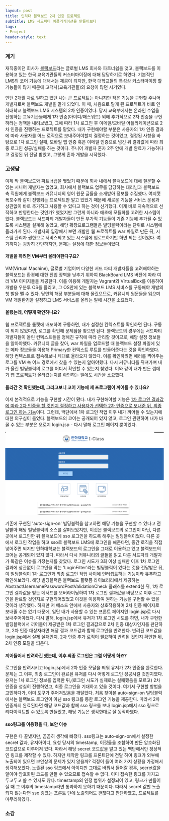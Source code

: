 ```yaml
---
layout: post
title: 인하대 블랙보드 2차 인증 프로젝트
subtitle: LMS 서드파티 어플리케이션을 만들어보다
tags:
- Project
header-style: text
---
```


### 계기

재직중이던 회사가 [블랙보드](https://ko.wikipedia.org/wiki/%EB%B8%94%EB%9E%99%EB%B3%B4%EB%93%9C_%EC%A3%BC%EC%8B%9D%ED%9A%8C%EC%82%AC)라는 글로벌 LMS 회사와 파트너쉽을 맺고, 블랙보드를 이용하고 있는 한국 교육기관들의 커스터마이징에 대해 담당하기로 하였다.
기본적인 LMS의 코어 기능에 대해서는 제공이 되지만, 한국 대학교들의 특성상 커스터마이징 할 기능들이 많기 때문에 고객사(교육기관들)의 요청이 많던 시기였다.

인턴 2개월 차로 일하고 있던 나는 큰 프로젝트는 아니지만 작은 기능을 구현할 주니어 개발자로써 블랙보드 개발을 맡게 되었다. 이 때, 처음으로 맡게 된 프로젝트가 바로 인하대학교 블랙보드 LMS 시스템의 2차 인증이었다. 당시 교육부에서는 온라인 수업을 진행하는 교육기관들에게 1차 인증(아이디/패스워드) 외에 추가적으로 2차 인증을 구현하라는 정책을 내려보냈고, 그에 따라 1차 로그인 후 이메일/모바일 어플리케이션으로 2차 인증을 진행하는 프로젝트를 맡았다. 내가 구현해야할 부분은 사용자의 1차 인증 결과에 따라 사용자를 어느 로직으로 보내주어야할지 결정하는 것이었고, 결정된 사항을 바탕으로 1차 로그인 실패, 모바일 앱 인증 혹은 이메일 인증으로 넘긴 뒤 결과값에 따라 최종 로그인 성공/실패를 하는 것이다. 주니어 개발자 혼자 2주 안에 개발 완료가 가능하다고 결정된 뒤 전달 받았고, 그렇게 혼자 개발을 시작했다.

### 고생담

이제 막 블랙보드와 파트너쉽을 맺었기 때문에 회사 내에서 블랙보드에 대해 질문할 수 있는 시니어 개발자는 없었고, 회사에서 블랙보드 업무를 담당하는 대리님과 블랙보드 측 직원에게 블랙보드 커뮤니티의 영어 원문 글들을 소개받아 정보를 수집했다. 여지껏 폭포수와 같이 진행되는 프로젝트만 알고 있었기 때문에 새로운 기능을 서비스 운용과 상관없이 바로 추가하고 사용할 수 있다고 하는 것이 신기했다. 이게 바로 지속적으로 선적하고 반영한다는 것인가? 했었지만 그런게 아니라 애초에 모듈화를 고려한 시스템이었다. 블랙보드는 서드파티 개발자들이 만든 부가적 기능들이 기존 기능에 추가될 수 있도록 시스템을 설계해 놓았고, 해당 확장프로그램들은 빌딩블럭이라는 단위로 시스템에 올라가게 된다. 개발자의 입장에서 보면 개발한 웹 프로젝트를 war 파일로 만든 뒤, 시스템 관리자 권한으로 서비스되고 있는 시스템에 업로드하기만 하면 되는 것이었다. 여기까지는 굉장히 간단하지만, 문제는 설정에 대한 정보들이었다.

#### 개발을 하려면 VM부터 올려야한다구요?

VM(Virtual Machine), 글로벌 기업이며 다양한 서드 파티 개발자들을 고려해야하는 블랙보드는 환경에 대한 진입 장벽을 낮추기 위하여 BlackBoard LMS 버전에 따라 여러 VM 이미지들을 제공한다. 이를 이용해 개발자는 Vagrant와 VirtualBox를 이용하여 개발용 우분투 OS를 올리고, 그 OS안에 있는 블랙보드 LMS 서비스를 구동해야 개발의 첫 발을 뗄 수 있다. 당연히 해당 부분들에 대해 몰랐으므로, 커뮤니티 원문들을 읽으며 VM 개발환경을 설정하고 LMS 서비스를 올리는 일에 시간을 소요했다.

#### 올렸는데, 어떻게 확인하나요?

웹 프로젝트를 톰캣에 배포하여 구동하면, 내가 설정한 컨텍스트를 확인하면 된다. 구동이 되지 않았다면, 로그를 확인해 문제점을 찾으면 된다. 블랙보드의 경우에는 서드파티 개발자들이 올린 컨텍스트들을 정해진 규칙에 따라 관리할 것이므로, 해당 설정 정보들을 알아야했다. 커뮤니티 글을 찾아, war 파일을 업로드할 때 블랙보드 설정 파일에 있는 메타 정보들을 이용해 Primary한 컨텍스트 루트를 만들어준다는 것을 확인하였다. 해당 컨텍스트로 접속해보니 제대로 올라오지 않았다. 이를 확인하려면 에러를 찍어주는 로그를 VM 속 어느 경로에서 찾을 수 있는지 알아야했다. 다시 커뮤니티를 뒤져가며 내가 올린 빌딩블럭의 로그를 어디서 확인할 수 있는지 찾았다. 이와 같이 내가 만든 껍데기 웹 프로젝트가 올라갔는지를 확인하는 일에도 시간을 소요했다.

#### 올라간 것 확인했는데, 그러고보니 코어 기능에 제 프로그램이 끼어들 수 있나요?

이제 본격적으로 기능을 구현할 시간이 됐다. 내가 구현해야할 기능은 <u>1차 로그인 결과값에 따라 2차 인증을 할 것인지 결정하고 사용자가 선택한 2차 인증으로 보내준 뒤, 최종 로그인 하는 기능</u>이다. 그런데, 백단에서 1차 로그인 작업 이후 내가 끼어들 수 있는지에 대한 의구심이 들었다. 블랙보드의 코어는 공개되어 있지 않고, 로그인 관련하여 내가 바꿀 수 있는 부분은 오로지 login.jsp - 다시 말해 로그인 페이지 뿐이었다.
  
![인하대학교의 블랙보드 로그인 페이지](/img/in-post/project/inha/login.png)

기존에 구현된 'auto-sign-on' 빌딩블럭을 참고하면 해당 기능을 구현할 수 있다고 전달받아 해당 빌딩블럭의 소스를 살펴보았지만, 이것은 블랙보드의 로그인이 아닌, 다른 곳에서 로그인한 뒤 블랙보드에 sso 로그인을 하도록 해주는 빌딩블럭이었다. 다른 곳에서 로그인 작업을 하고 sso로 블랙보드 LMS에 로그인을 해준다면, 중간 로직을 직접 넣어주면 되지만 인하대학교는 블랙보드의 로그인을 그대로 이용하고 있고 블랙보드의 코어는 공개되어 있지 않다. 따라서 다시 커뮤니티의 글들을 읽고 다른 서드파티 개발자가 똑같은 이슈를 가졌는지를 찾았다. 로그인 시도가 3회 이상 실패한 이후 1차 로그인 결과에 상관없이 로그인을 막는 'LoginFilter'라는 빌딩블럭이 있다는 것을 전달받은 뒤, 이 빌딩블럭이 1차 로그인과 최종 로그인 작업 사이에 인터셉트하는 기능이라 유추하고 확인해보았다. 해당 빌딩블럭은 블랙보드 플랫폼 라이브러리에서 제공하는 AbstractUsernamePasswordPostValidationCheck 클래스를 extend한 뒤, 1차 로그인 결과값을 받는 메서드를 오버라이딩하여 1차 로그인 결과값을 바탕으로 이후 로그인을 완료할 것인지로 구현되어있었고 이것을 이용하여 원하는 기능을 구현할 수 있을 것이라 생각했다. 하지만 저 메소드 안에서 사용자와 상호작용하여 2차 인증 페이지로 보내줄 수는 없기 때문에, 일단 내가 사용할 수 있는 프론트 페이지인 login.jsp로 다시 보내주어야했다. 다시 말해, login.jsp에서 유저가 1차 로그인 시도를 하면, 내가 구현한 빌딩블럭에서 끼어들어 제공받은 1차 로그인 결과값으로 2차 인증 대상자인지를 판단하고, 2차 인증 대상자라면 해당 결과 코드값과 함께 로그인을 반려한다. 반려된 코드값을 login.jsp에서 실제 실패인지, 2차 인증 추가 로직이 필요하여 반려된 것인지 확인한 뒤, 2차 인증 모달을 띄운다.

#### 끼어들어서 반려하긴 했는데, 이후 최종 로그인은 그럼 어떻게 하죠?

로그인을 반려시키고 login.jsp에서 2차 인증 모달을 띄워 유저가 2차 인증을 완료한다. 문제는 그 이후, 최종 로그인이 완료된 유저를 다시 어떻게 로그인 성공시킬 것인지였다. 유저는 1차 로그인 정보를 입력한 뒤,(로그인 시도가 실제로는 실패했음을 모르고) 2차 인증을 성실히 진행하였고, 최종 로그인을 기대하고 있을 것이다. 여기서 구현할 방법을 고민하다가, 이미 도구가 주어져있음을 깨달았다. 처음 찾아본 auto-sign-on 빌딩블럭에서는 블랙보드 로그인이 아닌 sso 링크를 통한 로그인 기능을 제공한다. 따라서 2차 인증까지 완료된다면 해당 코드값과 함께 sso 링크를 보내 login.jsp에서 sso 링크로 리다이렉트할 수 있도록 만들었고, 해당 기능은 생각한대로 잘 동작하였다.

#### sso링크를 이용했을 때, 보안 이슈

구현은 다 끝냈지만, 곰곰히 생각에 빠졌다. sso링크는 auto-sign-on에서 설정한 secret 값과, 유저아이디, 요청 당시의 timestamp, 이것들을 조합하여 만든 암호화된 코드값으로 이루어져 있다. 따라서 해당 secret 코드값을 알고 있는 백단에서만 정상적인 링크를 제작할 수 있다. 하지만 제작한 링크를 프론트단에 전달 하여 링크가 외부에 노출되어 있으면 보안상의 문제가 있지 않을까? 걱정이 들어 여러 가지 상황을 가정해서 생각해보았다. 노출된 sso 링크에서 아이디만 그대로 바꿔서 들어갈 경우, secret값을 알아야 암호화된 코드를 만들 수 있으므로 접속할 수 없다. 이미 접속한 링크를 가지고 두고두고 쓸 수 있지도 않다. timestamp의 인정 범위가 설정되어 있고, 링크가 만들어질 때 그 이후의 timestamp라면 통과하지 못하기 때문이다. 따라서 secret 값만 노출되지 않는다면 sso 링크는 프론트 단에 노출되어도 괜찮다고 판단하였고, 프로젝트를 마무리하였다.

### 소감

